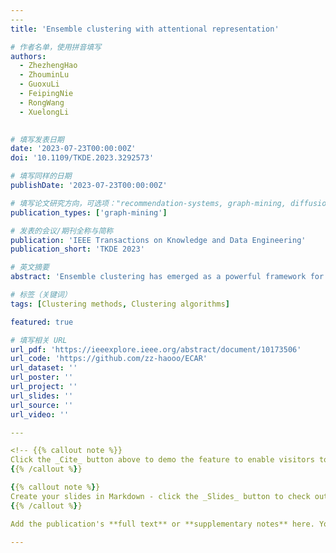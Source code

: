 ```yaml
---
​---
title: 'Ensemble clustering with attentional representation'

# 作者名单，使用拼音填写
authors:
  - ZhezhengHao
  - ZhouminLu
  - GuoxuLi
  - FeipingNie
  - RongWang
  - XuelongLi

  
# 填写发表日期
date: '2023-07-23T00:00:00Z'
doi: '10.1109/TKDE.2023.3292573'

# 填写同样的日期
publishDate: '2023-07-23T00:00:00Z'

# 填写论文研究方向，可选项："recommendation-systems, graph-mining, diffusion-models, knowledge-distillation"
publication_types: ['graph-mining']

# 发表的会议/期刊全称与简称
publication: 'IEEE Transactions on Knowledge and Data Engineering'
publication_short: 'TKDE 2023'

# 英文摘要
abstract: 'Ensemble clustering has emerged as a powerful framework for analyzing heterogeneous and complex data. Despite the abundance of existing schemes, co-association matrix-based methods remain the mainstream approach. However, focusing solely on pairwise correlations falls short of fully capturing the intricate cluster relationships. Moreover, despite its potential, ensemble clustering has yet to effectively leverage the powerful representation capabilities of neural networks. To address these limitations, we propose a deep ensemble clustering method called Ensemble Clustering with Attentional Representation (ECAR). Our method considers the results of base partitions as groups with related information to explore higher-order fusion information. ECAR captures the importance of each sample’s association with its related group by employing an attentional network, and encodes this information into a low-dimensional representation. The attentional network is trained by jointly optimizing the clustering loss from soft assignments learned from the embeddings and the reconstruction loss from the weighted graph generated from ensemble clustering. During training, the weights of base partitions are adaptively refined to promote diversity and consistency while reducing the impact of low-quality and redundant base partitions. Extensive experimental results on real-world datasets demonstrate the substantial improvement of our method over existing baseline ensemble clustering methods and deep clustering methods.'

# 标签（关键词）
tags: [Clustering methods, Clustering algorithms]

featured: true

# 填写相关 URL
url_pdf: 'https://ieeexplore.ieee.org/abstract/document/10173506'
url_code: 'https://github.com/zz-haooo/ECAR'
url_dataset: ''
url_poster: ''
url_project: ''
url_slides: ''
url_source: ''
url_video: ''

​---

<!-- {{% callout note %}}
Click the _Cite_ button above to demo the feature to enable visitors to import publication metadata into their reference management software.
{{% /callout %}}

{{% callout note %}}
Create your slides in Markdown - click the _Slides_ button to check out the example.
{{% /callout %}}

Add the publication's **full text** or **supplementary notes** here. You can use rich formatting such as including [code, math, and images](https://docs.hugoblox.com/content/writing-markdown-latex/). -->

---
```

